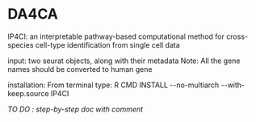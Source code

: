 # DA4CA
IP4CI: an interpretable pathway-based computational method for cross-species cell-type identification from single cell data

input: two seurat objects, along with their metadata
Note: All the gene names should be converted to human gene

installation:
From terminal type:
R CMD INSTALL --no-multiarch --with-keep.source IP4CI


*TO DO : step-by-step doc with comment*
